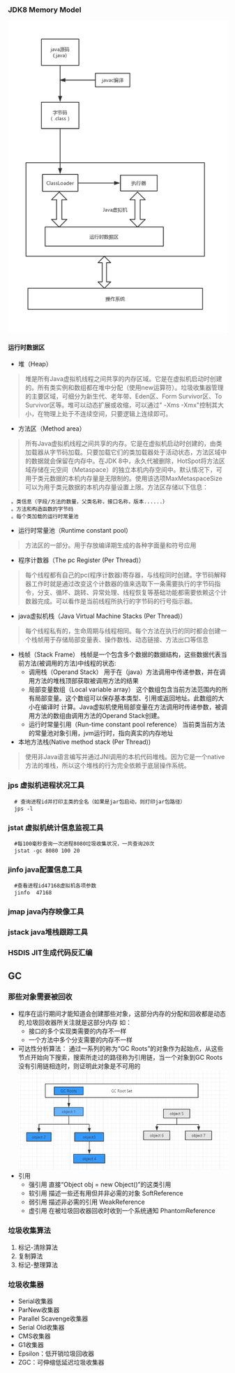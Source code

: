 ### JDK8 Memory Model
![img](https://github.com/jsjchai/study-notes/blob/master/2019/jvm/img/jvm%E8%BF%90%E8%A1%8C%E6%A6%82%E8%BF%B0.png)
#### 运行时数据区
* 堆（Heap）
 > 堆是所有Java虚拟机线程之间共享的内存区域。它是在虚拟机启动时创建的。所有类实例和数组都在堆中分配（使用new运算符）。垃圾收集器管理的主要区域，可细分为新生代、老年带、Eden区、Form Survivor区、To Survivor区等。堆可以动态扩展或收缩，可以通过" -Xms -Xmx"控制其大小，在物理上处于不连续空间，只要逻辑上连续即可。
* 方法区（Method area）
 > 所有Java虚拟机线程之间共享的内存。它是在虚拟机启动时创建的，由类加载器从字节码加载。只要加载它们的类加载器处于活动状态，方法区域中的数据就会保留在内存中。在JDK 8中，永久代被删除，HotSpot将方法区域存储在元空间（Metaspace）的独立本机内存空间中。默认情况下，可用于类元数据的本机内存量是无限制的。使用该选项MaxMetaspaceSize可以为用于类元数据的本机内存量设置上限。方法区存储以下信息：
 
     。类信息（字段/方法的数量，父类名称，接口名称，版本......）
     。方法和构造函数的字节码
     。每个类加载的运行时常量池
     
* 运行时常量池（Runtime constant pool）
> 方法区的一部分。用于存放编译期生成的各种字面量和符号应用
* 程序计数器（The pc Register (Per Thread)）
> 每个线程都有自己的pc(程序计数器)寄存器，与线程同时创建。字节码解释器工作时就是通过改变这个计数器的值来选取下一条需要执行的字节码指令，分支、循环、跳转、异常处理、线程恢复等基础功能都需要依赖这个计数器完成。可以看作是当前线程所执行的字节码的行号指示器。
* java虚拟机栈（Java Virtual Machine Stacks (Per Thread)）
> 每个线程私有的，生命周期与线程相同。每个方法在执行的同时都会创建一个栈帧用于存储局部变量表、操作数栈、动态链接、方法出口等信息
   * 栈帧（Stack Frame）
     栈帧是一个包含多个数据的数据结构，这些数据代表当前方法(被调用的方法)中线程的状态:
     * 调用栈（Operand Stack）  用于在（java）方法调用中传递参数，并在调用方法的堆栈顶部获取被调用方法的结果
     * 局部变量数组（Local variable array）  这个数组包含当前方法范围内的所有局部变量。这个数组可以保存基本类型、引用或返回地址。此数组的大小在编译时  计算。Java虚拟机使用局部变量在方法调用时传递参数，被调用方法的数组由调用方法的Operand Stack创建。
     * 运行时常量引用（Run-time constant pool reference） 当前类当前方法的常量池对象引用，jvm运行时，指向真实的内存地址   
* 本地方法栈(Native method stack (Per Thread))
> 使用非Java语言编写并通过JNI调用的本机代码堆栈。因为它是一个native方法的堆栈，所以这个堆栈的行为完全依赖于底层操作系统。

### jps 虚拟机进程状况工具
```shell
  # 查询进程id并打印主类的全名（如果是jar包启动，则打印jar包路径）
  jps -l
```
### jstat 虚拟机统计信息监视工具
```shell
  #每100毫秒查询一次进程8080垃圾收集状况，一共查询20次
  jstat -gc 8080 100 20
```
### jinfo java配置信息工具
```shell
  #查看进程id47168虚拟机各项参数
  jinfo  47168
```
### jmap java内存映像工具
### jstack java堆栈跟踪工具
### HSDIS JIT生成代码反汇编

## GC
### 那些对象需要被回收

  * 程序在运行期间才能知道会创建那些对象，这部分内存的分配和回收都是动态的,垃圾回收器所关注就是这部分内存 如：
    * 接口的多个实现类需要的内存不一样
    * 一个方法中多个分支需要的内存不一样
  * 可达性分析算法： 通过一系列的称为“GC Roots”的对象作为起始点，从这些节点开始向下搜索，搜索所走过的路径称为引用链，当一个对象到GC Roots没有引用链相连时，则证明此对象是不可用的
  ![img](https://github.com/jsjchai/study-notes/blob/master/2019/jvm/img/gc_roots.png)
  * 引用
    * 强引用  直接“Object obj = new Object()”的这类引用
    * 软引用  描述一些还有用但并非必需的对象  SoftReference
    * 弱引用  描述非必需的引用  WeakReference
    * 虚引用  在被垃圾回收器回收时收到一个系统通知 PhantomReference

### 垃圾收集算法

1. 标记-清除算法
2. 复制算法
3. 标记-整理算法

### 垃圾收集器

* Serial收集器
* ParNew收集器
* Parallel Scavenge收集器
* Serial Old收集器
* CMS收集器
* G1收集器
* Epsilon：低开销垃圾回收器
* ZGC：可伸缩低延迟垃圾收集器
